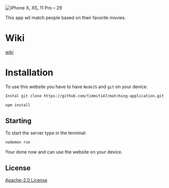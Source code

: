 ![iPhone X, XS, 11 Pro – 29](https://user-images.githubusercontent.com/29665951/109518608-aec35d00-7aaa-11eb-8641-45633a293ffb.png)

This app wil match people based on their favorite movies.

# Wiki 
[wiki][wiki]

# Installation

To use this website you have to have ```NodeJS``` and ```git``` on your device.

```bash
Instal git clone https://github.com/timmit147/matching-application.git
```
```bash
npm install
```


## Starting
To start the server type in the terminal:

```bash
nodemon run
```

Your done now and can use the website on your device.

## License
[Apache-2.0 License][License]

[wiki]:https://github.com/timmit147/matching-application/wiki
[License]:https://github.com/timmit147/matching-application/blob/main/LICENSE

